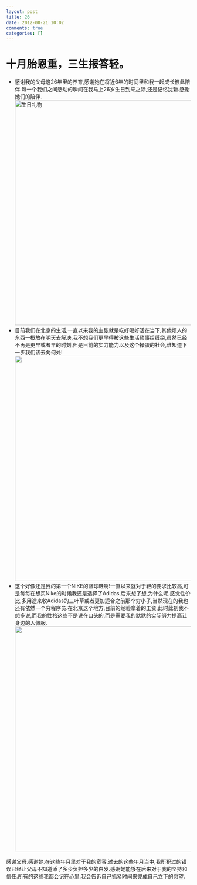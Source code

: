 ```yaml
---
layout: post
title: 26
date: 2012-08-21 10:02
comments: true
categories: []
---
```

<h1>十月胎恩重，三生报答轻。</h1><ul>
	<li>感谢我的父母这26年里的养育,感谢她在将近6年的时间里和我一起成长彼此陪伴.每一个我们之间感动的瞬间在我马上26岁生日到来之际,还是记忆犹新.感谢她们的陪伴.<a href="http://www.yyxzy.org/wp-content/uploads/2012/08/300789_3187824954328_897761344_n.jpg"><img class="alignnone size-full wp-image-1348" title="雪茄" src="http://www.yyxzy.org/wp-content/uploads/2012/08/300789_3187824954328_897761344_n.jpg" alt="生日礼物" width="612" height="612" /></a></li>
	<li>目前我们在北京的生活,一直以来我的主张就是吃好喝好活在当下,其他烦人的东西一概放在明天去解决,我不想我们更早得被这些生活琐事给缠绕,虽然已经不再是更早或者早的时刻,但是目前的实力能力以及这个操蛋的社会,谁知道下一步我们该去向何处!<a href="http://www.yyxzy.org/wp-content/uploads/2012/08/224267_3181427994408_1334712078_n.jpg"><img class="alignnone size-full wp-image-1349" title="兰州驻京办" src="http://www.yyxzy.org/wp-content/uploads/2012/08/224267_3181427994408_1334712078_n.jpg" alt="" width="612" height="612" /></a></li>
	<li>这个好像还是我的第一个NIKE的篮球鞋啊!一直以来就对于鞋的要求比较高,可是每每在想买Nike的时候我还是选择了Adidas,后来想了想,为什么呢,感觉性价比,多用途来收Adidas的三叶草或者更加适合之前那个穷小子,当然现在的我也还有依然一个穷程序员.在北京这个地方,目前的经验拿着的工资,此时此刻我不想多说,而我的性格这些不是说在口头的,而是需要我的默默的实际努力提高让身边的人佩服.<a href="http://www.yyxzy.org/wp-content/uploads/2012/08/293227_3164891781013_1630140587_n.jpg"><img class="alignnone size-full wp-image-1350" title="Lebron 9" src="http://www.yyxzy.org/wp-content/uploads/2012/08/293227_3164891781013_1630140587_n.jpg" alt="" width="612" height="612" /></a></li>
</ul>
感谢父母.感谢她.在这些年月里对于我的宽容.过去的这些年月当中,我所犯过的错误已经让父母不知道添了多少负担多少的白发.感谢她能够在后来对于我的坚持和信任.所有的这些我都会记在心里.我会告诉自己抓紧时间来完成自己立下的愿望.
